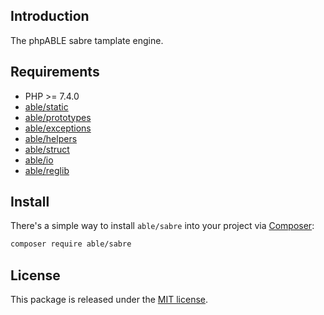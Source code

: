 ## Introduction
The phpABLE sabre tamplate engine. 

## Requirements
* PHP >= 7.4.0
* [able/static](https://github.com/phpable/static)
* [able/prototypes](https://github.com/phpable/prototypes)
* [able/exceptions](https://github.com/phpable/exceptions)
* [able/helpers](https://github.com/phpable/helpers)
* [able/struct](https://github.com/phpable/struct)
* [able/io](https://github.com/phpable/io)
* [able/reglib](https://github.com/phpable/reglib)


## Install
There's a simple way to install ```able/sabre``` into your project via [Composer](http://getcomposer.org):

```bash
composer require able/sabre
```

## License
This package is released under the [MIT license](https://github.com/phpable/sabre/blob/master/LICENSE).
 
